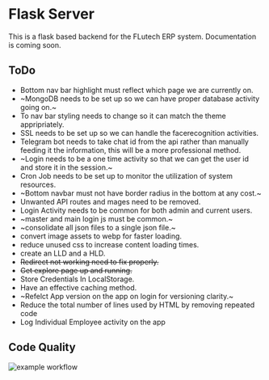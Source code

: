 # Flask Server
This is a flask based backend for the FLutech ERP system. Documentation is coming soon.

## ToDo

* Bottom nav bar highlight must reflect which page we are currently on.
* ~MongoDB needs to be set up so we can have proper database activity going on.~
* To nav bar styling needs to change so it can match the theme appripriately. 
* SSL needs to be set up so we can handle the facerecognition activities.
* Telegram bot needs to take chat id from the api rather than manually feeding it the information, this will be a more professional method.
* ~Login needs to be a one time activity so that we can get the user id and store it in the session.~
* Cron Job needs to be set up to monitor the utilization of system resources.
* ~Bottom navbar must not have border radius in the bottom at any cost.~
* Unwanted API routes and mages need to be removed.
* Login Activity needs to be common for both admin and current users.
* ~master and main login js must be common.~
* ~consolidate all json files to a single json file.~
* convert image assets to webp for faster loading.
* reduce unused css to increase content loading times.
* create an LLD and a HLD.
* ~~Redirect not working need to fix properly.~~
* ~~Get explore page up and running.~~
* Store Credentials In LocalStorage.
* Have an effective caching method.
* ~Refelct App version on the app on login for versioning clarity.~
* Reduce the total number of lines used by HTML by removing repeated code
* Log Individual Employee activity on the app

## Code Quality
![example workflow](https://github.com/Flutech-cmr/Flask-Server/actions/workflows/pylint.yml/badge.svg)